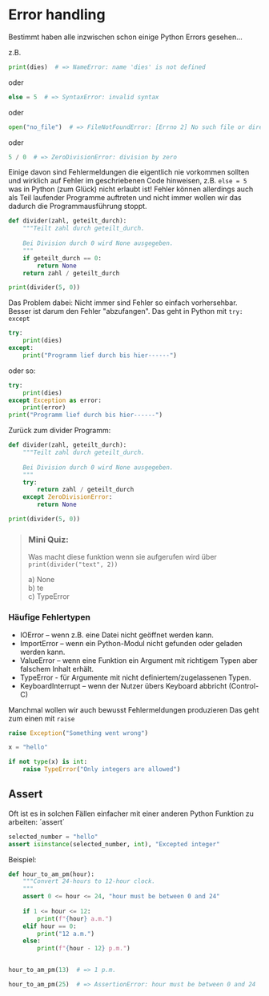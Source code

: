 # Error handling
Bestimmt haben alle inzwischen schon einige Python Errors gesehen...

z.B. 
<!-- pytest-codeblocks:expect-error -->
```python
print(dies)  # => NameError: name 'dies' is not defined
```

oder
<!-- pytest-codeblocks:expect-error -->

```python
else = 5  # => SyntaxError: invalid syntax
```

oder
<!-- pytest-codeblocks:expect-error -->
```python
open("no_file")  # => FileNotFoundError: [Errno 2] No such file or directory: 'no_file'
```

oder
<!-- pytest-codeblocks:expect-error -->
```python
5 / 0  # => ZeroDivisionError: division by zero
```

Einige davon sind Fehlermeldungen die eigentlich nie vorkommen sollten
und wirklich auf Fehler im geschriebenen Code hinweisen, z.B.
`else = 5` was in Python (zum Glück) nicht erlaubt ist!
Fehler können allerdings auch als Teil laufender Programme auftreten 
und nicht immer wollen wir das dadurch die Programmausführung stoppt.

```python
def divider(zahl, geteilt_durch):
    """Teilt zahl durch geteilt_durch.
    
    Bei Division durch 0 wird None ausgegeben.
    """
    if geteilt_durch == 0:
        return None
    return zahl / geteilt_durch

print(divider(5, 0))
```

Das Problem dabei: Nicht immer sind Fehler so einfach vorhersehbar.
Besser ist darum den Fehler "abzufangen". Das geht in Python mit `try: except`

```python
try:
    print(dies)
except:
    print("Programm lief durch bis hier------")
```
oder so:
```python
try:
    print(dies)
except Exception as error:
    print(error)
print("Programm lief durch bis hier------")
```

Zurück zum divider Programm:

```python
def divider(zahl, geteilt_durch):
    """Teilt zahl durch geteilt_durch.
    
    Bei Division durch 0 wird None ausgegeben.
    """
    try:
        return zahl / geteilt_durch
    except ZeroDivisionError:
        return None

print(divider(5, 0))
```

> ### Mini Quiz:
> Was macht diese funktion wenn sie aufgerufen wird über
> `print(divider("text", 2))`
>  
> a) None  
> b) te  
> c) TypeError


### Häufige Fehlertypen

+ IOError – wenn z.B. eine Datei nicht geöffnet werden kann.
+ ImportError – wenn ein Python-Modul nicht gefunden oder geladen werden kann.
+ ValueError – wenn eine Funktion ein Argument mit richtigem Typen aber falschem Inhalt erhält.
+ TypeError - für Argumente mit nicht definiertem/zugelassenen Typen.
+ KeyboardInterrupt – wenn der Nutzer übers Keyboard abbricht (Control-C)


Manchmal wollen wir auch bewusst Fehlermeldungen produzieren
Das geht zum einen mit `raise`

<!-- pytest-codeblocks:expect-error -->

```python
raise Exception("Something went wrong")
```

<!-- pytest-codeblocks:expect-error -->

```python
x = "hello"

if not type(x) is int:
    raise TypeError("Only integers are allowed") 
```


## Assert
Oft ist es in solchen Fällen einfacher mit einer anderen Python Funktion zu arbeiten: ´assert´

<!-- pytest-codeblocks:expect-error -->

```python
selected_number = "hello"
assert isinstance(selected_number, int), "Excepted integer"
```

Beispiel:

```python
def hour_to_am_pm(hour):
    """Convert 24-hours to 12-hour clock.
    """
    assert 0 <= hour <= 24, "hour must be between 0 and 24"
    
    if 1 <= hour <= 12:
        print(f"{hour} a.m.")
    elif hour == 0:
        print("12 a.m.")
    else:
        print(f"{hour - 12} p.m.")


hour_to_am_pm(13)  # => 1 p.m.
```

<!-- pytest-codeblocks:expect-error -->

```python
hour_to_am_pm(25)  # => AssertionError: hour must be between 0 and 24
```

